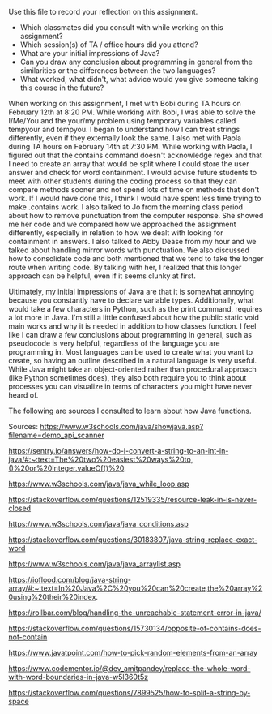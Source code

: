 Use this file to record your reflection on this assignment.

- Which classmates did you consult with while working on this assignment?
- Which session(s) of TA / office hours did you attend?
- What are your initial impressions of Java? 
- Can you draw any conclusion about programming in general from the similarities or the differences between the two languages? 
- What worked, what didn't, what advice would you give someone taking this course in the future?

When working on this assignment, I met with Bobi during TA hours on February 12th at 8:20 PM. While working with Bobi, I was able to solve the I/Me/You and the your/my problem using temporary variables called tempyour and tempyou. I began to understand how I can treat strings differently, even if they externally look the same. I also met with Paola during TA hours on February 14th at 7:30 PM. While working with Paola, I figured out that the contains command doesn't acknowledge regex and that I need to create an array that would be split where I could store the user answer and check for word containment. I would advise future students to meet with other students during the coding process so that they can compare methods sooner and not spend lots of time on methods that don't work. If I would have done this, I think I would have spent less time trying to make .contains work. I also talked to Jo from the morning class period about how to remove punctuation from the computer response. She showed me her code and we compared how we approached the assignment differently, especially in relation to how we dealt with looking for containment in answers. I also talked to Abby Dease from my hour and we talked about handling mirror words with punctuation. We also discussed how to consolidate code and both mentioned that we tend to take the longer route when writing code. By talking with her, I realized that this longer approach can be helpful, even if it seems clunky at first.

Ultimately, my initial impressions of Java are that it is somewhat annoying because you constantly have to declare variable types. Additionally, what would take a few characters in Python, such as the print command, requires a lot more in Java. I'm still a little confused about how the public static void main works and why it is needed in addition to how classes function. I feel like I can draw a few conclusions about programming in general, such as pseudocode is very helpful, regardless of the language you are programming in. Most languages can be used to create what you want to create, so having an outline described in a natural language is very useful. While Java might take an object-oriented rather than procedural approach (like Python sometimes does), they also both require you to think about processes you can visualize in terms of characters you might have never heard of.

The following are sources I consulted to learn about how Java functions.

Sources:
https://www.w3schools.com/java/showjava.asp?filename=demo_api_scanner

https://sentry.io/answers/how-do-i-convert-a-string-to-an-int-in-java/#:~:text=The%20two%20easiest%20ways%20to,()%20or%20Integer.valueOf()%20.

https://www.w3schools.com/java/java_while_loop.asp

https://stackoverflow.com/questions/12519335/resource-leak-in-is-never-closed

https://www.w3schools.com/java/java_conditions.asp

https://stackoverflow.com/questions/30183807/java-string-replace-exact-word

https://www.w3schools.com/java/java_arraylist.asp

https://ioflood.com/blog/java-string-array/#:~:text=In%20Java%2C%20you%20can%20create,the%20array%20using%20their%20index.

https://rollbar.com/blog/handling-the-unreachable-statement-error-in-java/

https://stackoverflow.com/questions/15730134/opposite-of-contains-does-not-contain

https://www.javatpoint.com/how-to-pick-random-elements-from-an-array

https://www.codementor.io/@dev_amitpandey/replace-the-whole-word-with-word-boundaries-in-java-w5l360t5z

https://stackoverflow.com/questions/7899525/how-to-split-a-string-by-space
